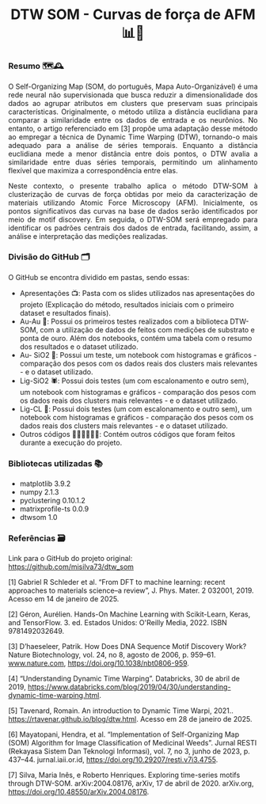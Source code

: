 # <p align="center"> **DTW SOM - Curvas de força de AFM** 📊💪 </p>
### **Resumo** 🗺️🕰️
<p align="justify">
O Self-Organizing Map (SOM, do português, Mapa Auto-Organizável) é uma rede neural não supervisionada que busca reduzir a dimensionalidade dos dados ao agrupar atributos em clusters que preservam suas principais características. Originalmente, o método utiliza a distância euclidiana para comparar a similaridade entre os dados de entrada e os neurônios. No entanto, o artigo referenciado em [3] propõe uma adaptação desse método ao empregar a técnica de Dynamic Time Warping (DTW), tornando-o mais adequado para a análise de séries temporais. Enquanto a distância euclidiana mede a menor distância entre dois pontos, o DTW avalia a similaridade entre duas séries temporais, permitindo um alinhamento flexível que maximiza a correspondência entre elas. 
</p>

<p align="justify">
Neste contexto, o presente trabalho aplica o método DTW-SOM à clusterização de curvas de força obtidas por meio da caracterização de materiais utilizando Atomic Force Microscopy (AFM). Inicialmente, os pontos significativos das curvas na base de dados serão identificados por meio de motif discovery. Em seguida, o DTW-SOM será empregado para identificar os padrões centrais dos dados de entrada, facilitando, assim, a análise e interpretação das medições realizadas.
</p>

### **Divisão do GitHub** 🗂️
O GitHub se encontra dividido em pastas, sendo essas:
<ul>
  <li> Apresentações 📺: Pasta com os slides utilizados nas apresentações do projeto (Explicação do método, resultados iniciais com o primeiro dataset e resultados finais). </li>
  <li> Au-Au 🐶: Possui os primeiros testes realizados com a biblioteca DTW-SOM, com a utilização de dados de feitos com medições de substrato e ponta de ouro. Além dos notebooks, contém uma tabela com o resumo dos resultados e o dataset utilizado. </li>
  <li> Au- SiO2 🫎: Possui um teste, um notebook com histogramas e gráficos - comparação dos pesos com os dados reais dos clusters mais relevantes - e o dataset utilizado. </li>
  <li> Lig-SiO2 🕷️: Possui dois testes (um com escalonamento e outro sem), um notebook com histogramas e gráficos - comparação dos pesos com os dados reais dos clusters mais relevantes - e o dataset utilizado.
  <li> Lig-CL 🐛: Possui dois testes (um com escalonamento e outro sem), um notebook com histogramas e gráficos - comparação dos pesos com os dados reais dos clusters mais relevantes - e o dataset utilizado.
  <li>Outros códigos 👩🏻‍💻👩🏻‍💻: Contém outros códigos que foram feitos durante a execução do projeto. </li>
</ul>

### Bibliotecas utilizadas 📚
* matplotlib 3.9.2
* numpy  2.1.3
* pyclustering 0.10.1.2
* matrixprofile-ts 0.0.9
* dtwsom 1.0

### Referências 🗃️
Link para o GitHub do projeto original: https://github.com/misilva73/dtw_som

[1] Gabriel R Schleder et al. “From DFT to machine learning: recent approaches to materials science–a review”, J. Phys. Mater. 2 032001, 2019. Acesso em 14 de janeiro de 2025.

[2] Géron, Aurélien. Hands-On Machine Learning with Scikit-Learn, Keras, and TensorFlow. 3. ed. Estados Unidos: O'Reilly Media, 2022. ISBN 9781492032649.

[3] D’haeseleer, Patrik. How Does DNA Sequence Motif Discovery Work? Nature Biotechnology, vol. 24, no 8, agosto de 2006, p. 959–61. www.nature.com, https://doi.org/10.1038/nbt0806-959.

[4] “Understanding Dynamic Time Warping”. Databricks, 30 de abril de 2019, https://www.databricks.com/blog/2019/04/30/understanding-dynamic-time-warping.html.

[5] Tavenard, Romain. An introduction to Dynamic Time Warpi, 2021.. https://rtavenar.github.io/blog/dtw.html. Acesso em 28 de janeiro de 2025.

[6] Mayatopani, Hendra, et al. “Implementation of Self-Organizing Map (SOM) Algorithm for Image Classification of Medicinal Weeds”. Jurnal RESTI (Rekayasa Sistem Dan Teknologi Informasi), vol. 7, no 3, junho de 2023, p. 437–44. jurnal.iaii.or.id, https://doi.org/10.29207/resti.v7i3.4755.

[7] Silva, Maria Inês, e Roberto Henriques. Exploring time-series motifs through DTW-SOM. arXiv:2004.08176, arXiv, 17 de abril de 2020. arXiv.org, https://doi.org/10.48550/arXiv.2004.08176.
</p>

